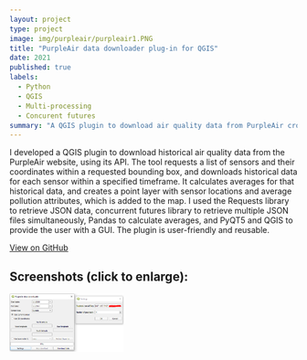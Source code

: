 ```yaml
---
layout: project
type: project
image: img/purpleair/purpleair1.PNG
title: "PurpleAir data downloader plug-in for QGIS"
date: 2021
published: true
labels:
  - Python
  - QGIS
  - Multi-processing
  - Concurent futures
summary: "A QGIS plugin to download air quality data from PurpleAir crowdsourced monitoring website."
---
```


<p>I developed a QGIS plugin to download historical air quality data from the PurpleAir website, using its API. The tool requests a list of sensors and their coordinates within a requested bounding box, and downloads historical data for each sensor within a specified timeframe. It calculates averages for that historical data, and creates a point layer with sensor locations and average pollution attributes, which is added to the map. I used the Requests library to retrieve JSON data, concurrent futures library to retrieve multiple JSON files simultaneously, Pandas to calculate averages, and PyQT5 and QGIS to provide the user with a GUI. The plugin is user-friendly and reusable.</p>

<a href = "https://github.com/ngolosov/PurpleAirDownloader" class="btn btn-outline-dark">View on GitHub</a>

## Screenshots (click to enlarge):

<div class="text-center p-4">
   <a href="../img/purpleair/purpleair1.PNG"> <img width="200px" src="../img/purpleair/purpleair1.PNG" class="img-thumbnail" ></a>
</div>
